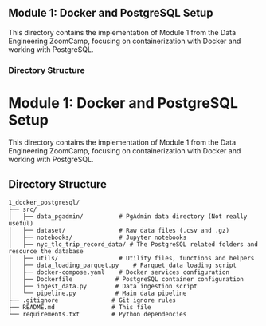## Module 1: Docker and PostgreSQL Setup

This directory contains the implementation of Module 1 from the Data Engineering ZoomCamp, focusing on containerization with Docker and working with PostgreSQL.

### Directory Structure

# Module 1: Docker and PostgreSQL Setup

This directory contains the implementation of Module 1 from the Data Engineering ZoomCamp, focusing on containerization with Docker and working with PostgreSQL.

## Directory Structure

```
1_docker_postgresql/
├── src/
│   ├── data_pgadmin/          # PgAdmin data directory (Not really useful)
│   ├── dataset/               # Raw data files (.csv and .gz)
│   ├── notebooks/             # Jupyter notebooks
│   ├── nyc_tlc_trip_record_data/ # The PostgreSQL related folders and resource the database
│   ├── utils/                 # Utility files, functions and helpers
│   ├── data_loading_parquet.py    # Parquet data loading script
│   ├── docker-compose.yaml    # Docker services configuration
│   ├── Dockerfile            # PostgreSQL container configuration
│   ├── ingest_data.py        # Data ingestion script
│   └── pipeline.py           # Main data pipeline
├── .gitignore               # Git ignore rules
├── README.md                # This file
└── requirements.txt         # Python dependencies
```
